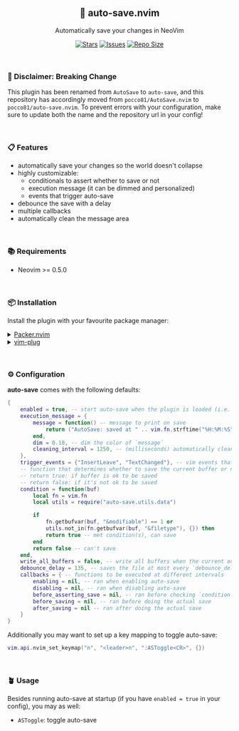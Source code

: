 <p align="center">
  <h2 align="center">🧶 auto-save.nvim</h2>
</p>

<p align="center">
	Automatically save your changes in NeoVim
</p>

<p align="center">
	<a href="https://github.com/Pocco81/auto-save.nvim/stargazers">
		<img alt="Stars" src="https://img.shields.io/github/stars/Pocco81/auto-save.nvim?style=for-the-badge&logo=starship&color=C9CBFF&logoColor=D9E0EE&labelColor=302D41"></a>
	<a href="https://github.com/Pocco81/auto-save.nvim/issues">
		<img alt="Issues" src="https://img.shields.io/github/issues/Pocco81/auto-save.nvim?style=for-the-badge&logo=bilibili&color=F5E0DC&logoColor=D9E0EE&labelColor=302D41"></a>
	<a href="https://github.com/Pocco81/auto-save.nvim">
		<img alt="Repo Size" src="https://img.shields.io/github/repo-size/Pocco81/auto-save.nvim?color=%23DDB6F2&label=SIZE&logo=codesandbox&style=for-the-badge&logoColor=D9E0EE&labelColor=302D41"/></a>
</p>

&nbsp;

### 📢 Disclaimer: Breaking Change

This plugin has been renamed from `AutoSave` to `auto-save`, and this repository has accordingly moved from `pocco81/AutoSave.nvim` to `pocco81/auto-save.nvim`. To prevent errors with your configuration, make sure to update both the name and the repository url in your config! 

&nbsp;

### 📋 Features

- automatically save your changes so the world doesn't collapse
- highly customizable:
	- conditionals to assert whether to save or not
	- execution message (it can be dimmed and personalized)
	- events that trigger auto-save
- debounce the save with a delay
- multiple callbacks
- automatically clean the message area

&nbsp;

### 📚 Requirements

-   Neovim >= 0.5.0

&nbsp;

### 📦 Installation

Install the plugin with your favourite package manager:

<details>
	<summary><a href="https://github.com/wbthomason/packer.nvim">Packer.nvim</a></summary>

```lua
use({
	"Pocco81/auto-save.nvim",
	config = function()
		 require("auto-save").setup {
			-- your config goes here
			-- or just leave it empty :)
		 }
	end,
})
```

</details>

<details>
	<summary><a href="https://github.com/junegunn/vim-plug">vim-plug</a></summary>

```vim
Plug 'Pocco81/auto-save.nvim'
lua << EOF
	require("auto-save").setup {
		-- your config goes here
		-- or just leave it empty :)
	}
EOF
```

</details>

&nbsp;

### ⚙️ Configuration

**auto-save** comes with the following defaults:

```lua
{
    enabled = true, -- start auto-save when the plugin is loaded (i.e. when your package manager loads it)
    execution_message = {
		message = function() -- message to print on save
			return ("AutoSave: saved at " .. vim.fn.strftime("%H:%M:%S"))
		end,
		dim = 0.18, -- dim the color of `message`
		cleaning_interval = 1250, -- (milliseconds) automatically clean MsgArea after displaying `message`. See :h MsgArea
	},
    trigger_events = {"InsertLeave", "TextChanged"}, -- vim events that trigger auto-save. See :h events
	-- function that determines whether to save the current buffer or not
	-- return true: if buffer is ok to be saved
	-- return false: if it's not ok to be saved
	condition = function(buf)
		local fn = vim.fn
		local utils = require("auto-save.utils.data")

		if
			fn.getbufvar(buf, "&modifiable") == 1 or
			utils.not_in(fn.getbufvar(buf, "&filetype"), {}) then
			return true -- met condition(s), can save
		end
		return false -- can't save
	end,
    write_all_buffers = false, -- write all buffers when the current one meets `condition`
    debounce_delay = 135, -- saves the file at most every `debounce_delay` milliseconds
	callbacks = { -- functions to be executed at different intervals
		enabling = nil, -- ran when enabling auto-save
		disabling = nil, -- ran when disabling auto-save
		before_asserting_save = nil, -- ran before checking `condition`
		before_saving = nil, -- ran before doing the actual save
		after_saving = nil -- ran after doing the actual save
	}
}
```

Additionally you may want to set up a key mapping to toggle auto-save:

```lua
vim.api.nvim_set_keymap("n", "<leader>n", ":ASToggle<CR>", {})
```

&nbsp;

### 🪴 Usage

Besides running auto-save at startup (if you have `enabled = true` in your config), you may as well:

- `ASToggle`: toggle auto-save

&nbsp;
